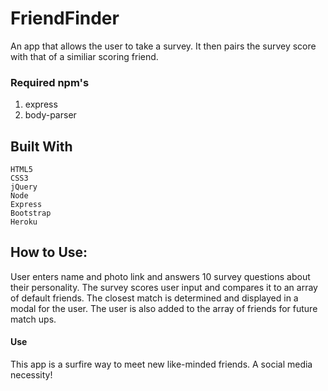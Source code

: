 # FriendFinder

An app that allows the user to take a survey. It then pairs the survey score with that of a similiar scoring friend.

### Required npm's
1. express
2. body-parser

## Built With
```
HTML5
CSS3
jQuery
Node
Express
Bootstrap
Heroku
```

## How to Use:

User enters name and photo link and answers 10 survey questions about their personality. The survey scores user input and compares it to an array of default friends. The closest match is determined and displayed in a modal for the user. The user is also added to the array of friends for future match ups.

#### Use 

This app is a surfire way to meet new like-minded friends. A social media necessity!
